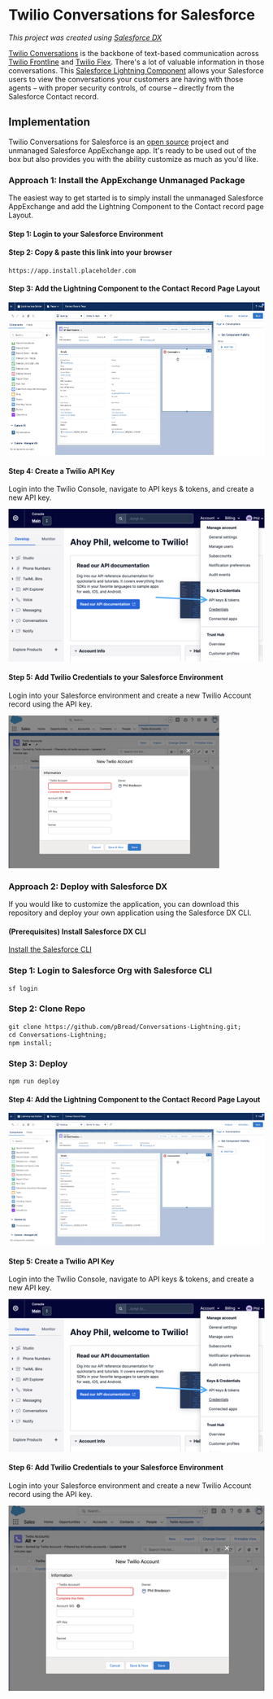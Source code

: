 # Twilio Conversations for Salesforce

_This project was created using [Salesforce DX](https://developer.salesforce.com/docs/atlas.en-us.sfdx_dev.meta/sfdx_dev/sfdx_dev_ws_create_new.htm)_

[Twilio Conversations](https://www.twilio.com/docs/conversations) is the backbone of text-based communication across [Twilio Frontline](https://www.twilio.com/frontline) and [Twilio Flex](https://www.twilio.com/flex). There's a lot of valuable information in those conversations. This [Salesforce Lightning Component](https://developer.salesforce.com/docs/atlas.en-us.lightning.meta/lightning/intro_components.htm) allows your Salesforce users to view the conversations your customers are having with those agents – with proper security controls, of course – directly from the Salesforce Contact record.

## Implementation

Twilio Conversations for Salesforce is an [open source](./LICENSE) project and unmanaged Salesforce AppExchange app. It's ready to be used out of the box but also provides you with the ability customize as much as you'd like.

### Approach 1: Install the AppExchange Unmanaged Package

The easiest way to get started is to simply install the unmanaged Salesforce AppExchange and add the Lightning Component to the Contact record page Layout.

#### Step 1: Login to your Salesforce Environment

#### Step 2: Copy & paste this link into your browser

```
https://app.install.placeholder.com
```

#### Step 3: Add the Lightning Component to the Contact Record Page Layout

<img src="./misc/add-component-to-page.png" height="300"/>

#### Step 4: Create a Twilio API Key

Login into the Twilio Console, navigate to API keys & tokens, and create a new API key.

<img src="./misc/create-api-key.png" />

#### Step 5: Add Twilio Credentials to your Salesforce Environment

Login into your Salesforce environment and create a new Twilio Account record using the API key.

<img src="./misc/create-twilio-account.png" height="300"/>

### Approach 2: Deploy with Salesforce DX

If you would like to customize the application, you can download this repository and deploy your own application using the Salesforce DX CLI.

#### (Prerequisites) Install Salesforce DX CLI

[Install the Salesforce CLI](https://developer.salesforce.com/docs/atlas.en-us.sfdx_setup.meta/sfdx_setup/sfdx_setup_install_cli.htm)

### Step 1: Login to Salesforce Org with Salesforce CLI

```
sf login
```

### Step 2: Clone Repo

```
git clone https://github.com/pBread/Conversations-Lightning.git;
cd Conversations-Lightning;
npm install;
```

### Step 3: Deploy

```
npm run deploy
```

#### Step 4: Add the Lightning Component to the Contact Record Page Layout

<img src="./misc/add-component-to-page.png" />

#### Step 5: Create a Twilio API Key

Login into the Twilio Console, navigate to API keys & tokens, and create a new API key.

<img src="./misc/create-api-key.png" />

#### Step 6: Add Twilio Credentials to your Salesforce Environment

Login into your Salesforce environment and create a new Twilio Account record using the API key.

<img src="./misc/create-twilio-account.png" />
